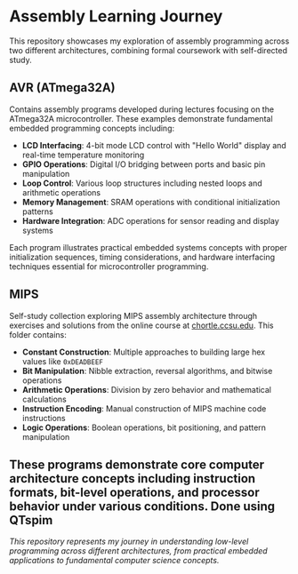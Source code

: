 # Assembly Learning Journey

This repository showcases my exploration of assembly programming across two different architectures, combining formal coursework with self-directed study.

## AVR (ATmega32A)
Contains assembly programs developed during lectures focusing on the ATmega32A microcontroller. These examples demonstrate fundamental embedded programming concepts including:

- **LCD Interfacing**: 4-bit mode LCD control with "Hello World" display and real-time temperature monitoring
- **GPIO Operations**: Digital I/O bridging between ports and basic pin manipulation
- **Loop Control**: Various loop structures including nested loops and arithmetic operations
- **Memory Management**: SRAM operations with conditional initialization patterns
- **Hardware Integration**: ADC operations for sensor reading and display systems

Each program illustrates practical embedded systems concepts with proper initialization sequences, timing considerations, and hardware interfacing techniques essential for microcontroller programming.

## MIPS
Self-study collection exploring MIPS assembly architecture through exercises and solutions from the online course at [chortle.ccsu.edu](https://chortle.ccsu.edu/index.html). This folder contains:

- **Constant Construction**: Multiple approaches to building large hex values like `0xDEADBEEF`
- **Bit Manipulation**: Nibble extraction, reversal algorithms, and bitwise operations
- **Arithmetic Operations**: Division by zero behavior and mathematical calculations
- **Instruction Encoding**: Manual construction of MIPS machine code instructions
- **Logic Operations**: Boolean operations, bit positioning, and pattern manipulation

These programs demonstrate core computer architecture concepts including instruction formats, bit-level operations, and processor behavior under various conditions.
Done using  QTspim
---

*This repository represents my journey in understanding low-level programming across different architectures, from practical embedded applications to fundamental computer science concepts.*